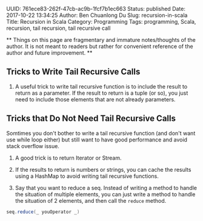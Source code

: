 UUID: 761ece83-262f-47cb-ac9b-1fcf7b1ec663
Status: published
Date: 2017-10-22 13:34:25
Author: Ben Chuanlong Du
Slug: recursion-in-scala
Title: Recursion in Scala
Category: Programming
Tags: programming, Scala, recursion, tail recursion, tail recursive call

**
Things on this page are
fragmentary and immature notes/thoughts of the author.
It is not meant to readers
but rather for convenient reference of the author and future improvement.
**

## Tricks to Write Tail Recursive Calls

1. A useful trick to write tail recursive function is 
to include the result to return as a parameter.
If the result to return is a tuple (or so), 
you just need to include those elements that are not already parameters.

## Tricks that Do Not Need Tail Recursive Calls

Somtimes you don't bother to write a tail recursive function (and don't want use while loop either) 
but still want to have good performance and avoid stack overflow issue. 

1. A good trick is to return Iterator or Stream.

2. If the results to return is numbers or strings, 
you can cache the results using a HashMap to avoid writing tail recursive functions.

3. Say that you want to reduce a seq.
Instead of writing a method to handle the situation of multiple elements,
you can just write a method to handle the situation of 2 elements, 
and then call the `reduce` method.
```scala
seq.reduce(_ youOperator _)
```


